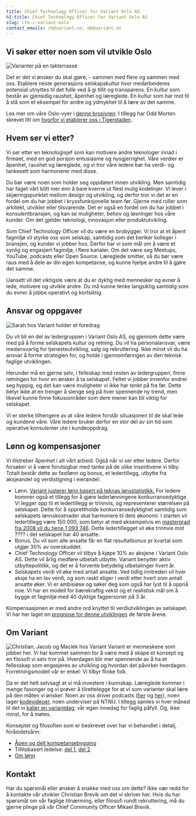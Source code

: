 ```yaml
---
title: Chief Technology Officer for Variant Oslo AS
h1_title: Chief Technology Officer for Variant Oslo AS
slug: cto-i-variant-oslo
contact_emails: cb@variant.no, mb@variant.no
---
```


## Vi søker etter noen som vil utvikle Oslo

![Varianter på en takterrasse](/images/utvikler-takterrasse.png)

Det er det vi ønsker du skal gjøre, - sammen med flere og sammen med oss. Etablere neste generasjons selskapskultur hvor medarbeideres potensial utnyttes til det fulle ved å gi tillit og transparens. En kultur som består av gjensidig raushet, åpenhet og læreglede. En kultur som har mot til å stå som et eksempel for andre og ydmykhet til å lære av det samme.

Les mer om våre Oslo-vyer i [denne brosjyren](https://variant.no/oslovyer). I tillegg har Odd Morten skrevet litt om [hvorfor vi etablerer oss i Tigerstaden](https://blog.variant.no/hei-oslo-717ea91e45b9).

## Hvem ser vi etter?

Vi ser etter en teknologisjef som kan motivere andre teknologer innad i firmaet, med en god porsjon entusiasme og nysgjerrighet. Våre verdier er åpenhet, raushet og læreglede, og vi tror våre ledere bør ha verdi- og tankesett som harmonerer med disse.

Du bør være noen som holder seg oppdatert innen utvikling. Men samtidig har faget vårt blitt mer enn å bare kverne ut flest mulig kodelinjer. Vi lever i skjæringspunktet mellom design og utvikling, og derfor tror vi det er en fordel om du har jobbet i kryssfunksjonelle team før. Gjerne med roller som arkitekt, utvikler eller tilsvarende. Det er også en fordel om du har jobbet i konsulentbransjen, og kan se muligheter, behov og løsninger hos våre kunder. Om det gjelder teknologi, innovasjon eller produktutvikling.

Som Chief Technology Officer vil du være en brobygger. Vi tror at et åpent fagmiljø vil styrke oss som selskap, samtidig som det beriker kolleger i bransjen, og kunder vi jobber hos. Derfor har vi som mål om å være et synlig og engasjert fagmiljø, i flere kanaler. Om det være seg Meetups, YouTube, podcasts eller Open Source. Læreglede smitter, så du bør være raus med å dele av din egen kompetanse, og kunne hjelpe andre til å gjøre det samme.

Uansett vil det viktigste være at du er dyktig med mennesker og evner å lede, motivere og utvikle andre. Du må kunne tenke langsiktig samtidig som du evner å jobbe operativt og kortsiktig.

## Ansvar og oppgaver

<div class="left"><img alt="Sarah hos Variant holder et foredrag" src="/images/utvikler-sarah.png"/></div>

Du vil bli en del av ledergruppen i Variant Oslo AS, og gjennom dette være med på å forme selskapets kultur og retning. Du vil ha personalansvar, være medansvarlig for tjenesteutvikling, salg og rekruttering. Ikke minst vil du ha ansvar å forme strategien for, og holde i gjennomføringen av den teknisk faglige utviklingen.

Herunder må en gjerne selv, i felleskap med resten av ledergruppen, finne retningen for hvor en ønsker å ta selskapet. Feltet vi jobber innenfor endrer seg hyppig, og det kan være muligheter vi ikke har tenkt på fra før. Dette betyr ikke at en trenger å slenge seg på hver spennende ny trend, men likevel kunne finne fokusområder som dere mener kan bli viktig for selskapet.

Vi er sterke tilhengere av at våre ledere forstår situasjonen til de skal lede og kundene våre. Våre ledere bruker derfor en stor del av sin tid som operative konsulenter ute i kundeoppdrag.

## Lønn og kompensasjoner

Vi tilstreber åpenhet i alt vårt arbeid. Også når vi ser etter ledere. Derfor forsøker vi å være forutsigbar med tanke på de ulike insentivene vi tilby. Totalt består dette av fastlønn og bonus, et ledertillegg, utbytte fra aksjeandel og verdistigning i eierandel:

- Lønn. [Variant justerer lønn basert på teknas lønsstatistikk.](/kalkulator) For ledere kommer også et tillegg for å gjøre lederlønningene konkurransedyktige. Vi legger opp til et ledertillegg er trinnvis, og representerer størrelsen på selskapet. Dette for å opprettholde konkurransedyktighet samtidig som selskapets lønnskostnader skal harmonere til dets økonomi. I starten vil ledertillegg være 150 000, som betyr at med eksempelvis en [mastergrad fra 2008 vil du tjene 1 093 746](/kalkulator?year=2008&degree=masters&addition=150000). Dette ledertillegget vil øke trinnvis mot ???? i det selskapet har 40 ansatte.
- Bonus. Du vil som alle ansatte får en flat resultatbonus pr kvartal som utgjør 30% av overskuddet.
- Chief Technology Officer vil tilbys å kjøpe 10% av aksjene i Variant Oslo AS. Dette vil årlig medføre utbetalt utbytte. Variant benytter aktiv utbyttepolitikk, og det er å forvente betydelig utbetalinger hvert år.
- Selskapets verdi vil øke med antall ansatte. Ved tidlig inntreden vil hver aksje ha en lav verdi, og som raskt stiger i verdi etter hvert som antall ansatte øker.
  Vi er ambisiøse og søker deg som også har lyst til å oppnå noe. Vi har en modell for bærekraftig vekst og et realistisk mål om å bygge et fagmiljø med 40 dyktige fagpersoner på 3 år.

Kompensasjonen er med andre ord knyttet til verdiutviklingen av selskapet. Vi har her laget en [prognose for denne utviklingen](/oslo) de første årene.

## Om Variant

![Christian, Jacob og Maciek hos Variant](/images/utvikler-jacob.png)
Variant er menneskene som jobber her. Vi har kommet sammen for å være med å skape et konsept og en filosofi vi selv tror på. Hverdagen blir mer spennende av å ha et fellesskap som engasjeres av utvikling og hvordan det påvirker hverdagen. Forretningsmodell vår er enkel: Vi tilbyr flinke folk.

Da er det helt selvsagt at vi må investere i kunnskap. Læreglede kommer i mange fasonger og vi prøver å tilrettelegge for at vi som varianter skal lære på den måten vi ønsker. Noen av oss driver podcasts ([her](http://bartjs.io/tag/podcast-episode/) og [her](https://kortslutning.fun/)), noen lager [kodevideoer](https://youtube.com/kodesnutt), noen underviser på NTNU. I tillegg samles vi hver måned til det vi [kaller en variantdag](https://blog.variant.no/tagged/variantdag); vår egen innedag for faglig påfyll. Og, ikke minst, for å møtes.

Konseptet og filosofien som er beskrevet over har vi behandlet i detalj, foråsidetsånn:

- [Åpen og delt kompetansebygging](https://blog.variant.no/aapen-og-delt-kompetansebygging-c229771eee93)
- Tillitsbasert ledelse: [del 1](https://blog.variant.no/tillitsbasert-ledelse-del-1-hva-og-hvorfor-86f6aa485cf9), [del 2](https://blog.variant.no/tillitsbasert-ledelse-del-2-sette-retning-449452fcc6a6)
- [Om lønn](https://blog.variant.no/bonusutbetaling-og-l%C3%B8nnsjusteringer-c6d340f0a6d)

## Kontakt

Har du spørsmål eller ønsker å snakke med oss om dette? Ikke vær redd for å kontakte vår utvikler Christian Brevik om det vi skriver her. Hvis du har spørsmål om vår faglige tilnærming, eller filosofi rundt rekruttering, må du gjerne plinge på vår Chief Community Officer Mikael Brevik.
